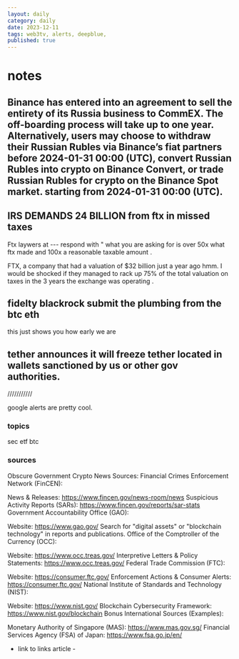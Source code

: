 ```yaml
---
layout: daily
category: daily
date: 2023-12-11
tags: web3tv, alerts, deepblue,
published: true
---
```



# notes






## Binance has entered into an agreement to sell the entirety of its Russia business to CommEX. The off-boarding process will take up to one year. Alternatively, users may choose to withdraw their Russian Rubles via Binance’s fiat partners before 2024-01-31 00:00 (UTC), convert Russian Rubles into crypto on Binance Convert, or trade Russian Rubles for crypto on the Binance Spot market.  starting from 2024-01-31 00:00 (UTC).



## IRS DEMANDS 24 BILLION from ftx in missed taxes

Ftx laywers at --- respond with " what you are asking for is over 50x what ftx made and 100x a reasonable taxable amount . 

FTX, a company that had a valuation of $32 billion just a year ago hmm. I would be shocked if they managed to rack up 75% of the total valuation on taxes in the 3 years the exchange was operating . 


## fidelty blackrock submit the plumbing from the btc eth 

this just shows you how early we are 

## tether announces it will freeze tether located in wallets sanctioned by us or other gov authorities. 
///////////

google alerts are pretty cool. 


### topics
sec etf btc 


### sources 

Obscure Government Crypto News Sources:
 Financial Crimes Enforcement Network (FinCEN):

News & Releases: https://www.fincen.gov/news-room/news
Suspicious Activity Reports (SARs): https://www.fincen.gov/reports/sar-stats
 Government Accountability Office (GAO):

Website: https://www.gao.gov/
Search for "digital assets" or "blockchain technology" in reports and publications.
 Office of the Comptroller of the Currency (OCC):

Website: https://www.occ.treas.gov/
Interpretive Letters & Policy Statements: https://www.occ.treas.gov/
 Federal Trade Commission (FTC):

Website: https://consumer.ftc.gov/
Enforcement Actions & Consumer Alerts: https://consumer.ftc.gov/
 National Institute of Standards and Technology (NIST):

Website: https://www.nist.gov/
Blockchain Cybersecurity Framework: https://www.nist.gov/blockchain
 Bonus International Sources (Examples):

Monetary Authority of Singapore (MAS): https://www.mas.gov.sg/
Financial Services Agency (FSA) of Japan: https://www.fsa.go.jp/en/


  - link to links article -